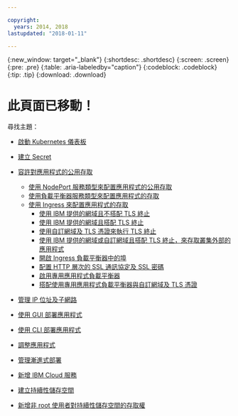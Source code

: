 ```yaml
---

copyright:
  years: 2014, 2018
lastupdated: "2018-01-11"

---
```


{:new_window: target="_blank"}
{:shortdesc: .shortdesc}
{:screen: .screen}
{:pre: .pre}
{:table: .aria-labeledby="caption"}
{:codeblock: .codeblock}
{:tip: .tip}
{:download: .download}


# 此頁面已移動！

尋找主題：
- [啟動 Kubernetes 儀表板](cs_app.html#cli_dashboard)
- [建立 Secret](cs_app.html#secrets)
- [容許對應用程式的公用存取](cs_network_planning.html#planning)
  - [使用 NodePort 服務類型來配置應用程式的公用存取](cs_nodeport.html#config)
  - [使用負載平衡器服務類型來配置應用程式的存取](cs_loadbalancer.html#config)
  - [使用 Ingress 來配置應用程式的存取](cs_ingress.html#config)
    - [使用 IBM 提供的網域且不搭配 TLS 終止](cs_ingress.html#ibm_domain)
    - [使用 IBM 提供的網域且搭配 TLS 終止](cs_ingress.html#ibm_domain_cert)
    - [使用自訂網域及 TLS 憑證來執行 TLS 終止](cs_ingress.html#custom_domain_cert)
    - [使用 IBM 提供的網域或自訂網域且搭配 TLS 終止，來存取叢集外部的應用程式](cs_ingress.html#external_endpoint)
    - [開啟 Ingress 負載平衡器中的埠](cs_ingress.html#opening_ingress_ports)
    - [配置 HTTP 層次的 SSL 通訊協定及 SSL 密碼](cs_ingress.html#ssl_protocols_ciphers)
    - [啟用專用應用程式負載平衡器](cs_ingress.html#private_ingress)
    - [搭配使用專用應用程式負載平衡器與自訂網域及 TLS 憑證](cs_ingress.html#private_ingress_tls)
- [管理 IP 位址及子網路](cs_subnets.html#manage)
  
- [使用 GUI 部署應用程式](cs_app.html#app_ui)
- [使用 CLI 部署應用程式](cs_app.html#app_cli)
- [調整應用程式](cs_app.html#app_scaling)
- [管理漸進式部署](cs_app.html#app_rolling)
- [新增 IBM Cloud 服務](cs_integrations.html#adding_app)
- [建立持續性儲存空間](cs_storage.html#create)
- [新增非 root 使用者對持續性儲存空間的存取權](cs_storage.html#nonroot)

